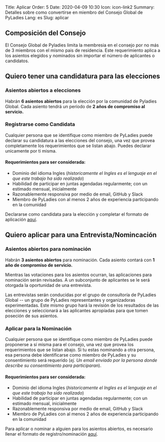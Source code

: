 Title: Aplicar
Order: 5
Date: 2020-04-09 10:30
Icon: icon-link2
Summary: Detalles sobre como convertirse en miembro del Consejo Global de PyLadies
Lang: es
Slug: aplicar

## Composición del Consejo  
El Consejo Global de Pyladies limita la membresia en el consejo por no más de 3 miembros con el mismo pais de residencia. Este requerimiento aplica a los asientos elegidos y nominados sin importar el número de aplicantes o candidatos.


## Quiero tener una candidatura para las elecciones  

### Asientos abiertos a elecciones

Habrán **6 asientos abiertos** para la elección por la comunidad de Pyladies Global. Cada asiento tendrá un período de **2 años de compromiso al servicio.**

### Registrarse como Candidata 

Cualquier persona que se identifique como miembro de PyLadies puede declarar su candidatura a las elecciones del consejo, una vez que provea completamente los requerimientos que se listan abajo. Puedes declarar unicamente por ti misma.

#### Requerimientos para ser considerada:

- Dominio del idioma Ingles (_historicamente el Ingles es el lenguaje en el que este trabajo ha sido realizado_)
- Habilidad de participar en juntas agendadas regularmente; con un estimado mensual, inicialmente
- Razonablemente responsiva por medio de email, GitHub y Slack
- Miembro de PyLadies con al menos 2 años de experiencia participando en la comunidad

Declararse como candidata para la elección y completar el formato de aplicación [aquí]().



## Quiero aplicar para una Entrevista/Nomincación

### Asientos abiertos para nominación

Habrán **3 asientos abiertos** para nominación. Cada asiento contará con **1 año de compromiso de servicio.**  

Mientras las votaciones para los asientos ocurran, las aplicaciones para nominación serán revisadas. A un subconjunto de aplicantes se le será otorgada la oportunidad de una entrevista.  

Las entrevistas serán conducidas por el grupo de consultoría de PyLadies Global -- un grupo de PyLadies representantes y organizadoras experimentadas. Este mismo grupo hará la revisión de los resultados de las elecciones y seleccionará a las aplicantes apropiadas para que tomen poseción de sus asientos.  


### Aplicar para la Nominación

Cualquier persona que se identifique como miembro de PyLadies puede proponerse a sí misma para el consejo, una vez que provea los requerimientos que se listan abajo. Si tu estas nominando a otra persona, esa persona debe identificarse como miembro de PyLadies y su consentimiento será requerido (_ej. Un email enviado por la persona donde describe su consentimiento para participaran_).  


#### Requerimientos para ser considerada:

- Dominio del idioma Ingles (_historicamente el Ingles es el lenguaje en el que este trabajo ha sido realizado_)
- Habilidad de participar en juntas agendadas regularmente; con un estimado mensual, inicialmente
- Razonablemente responsiva por medio de email, GitHub y Slack
- Miembro de PyLadies con al menos 2 años de experiencia participando en la comunidad

Para aplicar o nominar a alguien para los asientos abiertos, es necesario llenar el formato de registro/nominación [aquí]().

